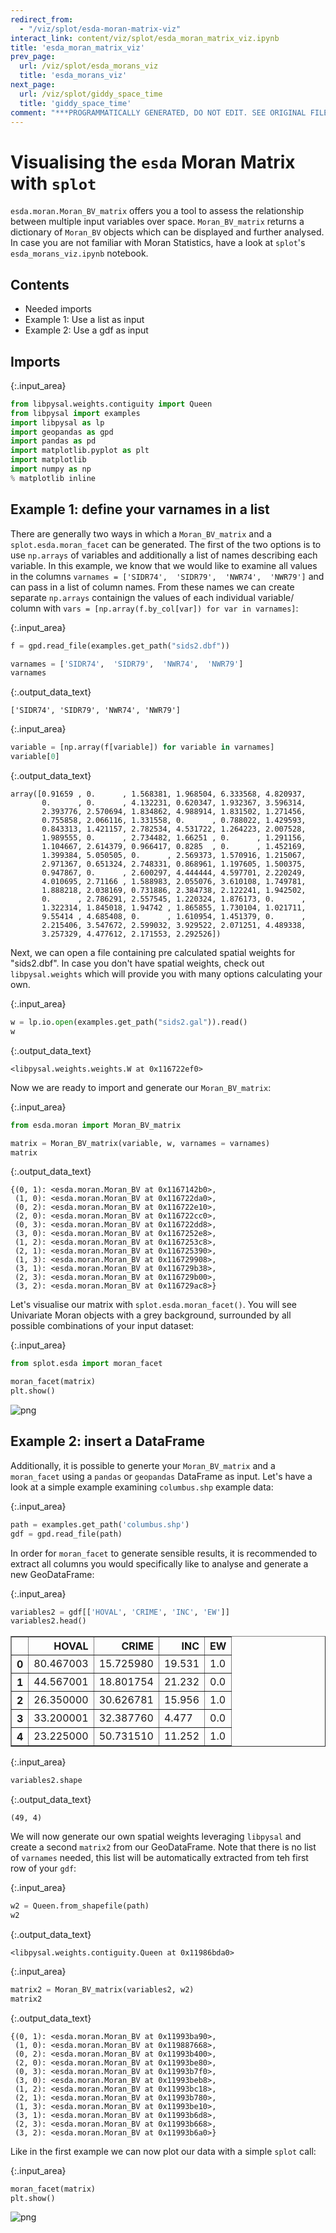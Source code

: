 ```yaml
---
redirect_from:
  - "/viz/splot/esda-moran-matrix-viz"
interact_link: content/viz/splot/esda_moran_matrix_viz.ipynb
title: 'esda_moran_matrix_viz'
prev_page:
  url: /viz/splot/esda_morans_viz
  title: 'esda_morans_viz'
next_page:
  url: /viz/splot/giddy_space_time
  title: 'giddy_space_time'
comment: "***PROGRAMMATICALLY GENERATED, DO NOT EDIT. SEE ORIGINAL FILES IN /content***"
---
```


# Visualising the `esda` Moran Matrix with `splot`

`esda.moran.Moran_BV_matrix` offers you a tool to assess the relationship between multiple input variables over space. `Moran_BV_matrix` returns a dictionary of `Moran_BV` objects which can be displayed and further analysed. In case you are not familiar with Moran Statistics, have a look at `splot`'s `esda_morans_viz.ipynb` notebook. 

## Contents

* Needed imports
* Example 1: Use a list as input
* Example 2: Use a gdf as input

## Imports



{:.input_area}
```python
from libpysal.weights.contiguity import Queen
from libpysal import examples
import libpysal as lp
import geopandas as gpd
import pandas as pd
import matplotlib.pyplot as plt
import matplotlib
import numpy as np
% matplotlib inline
```


## Example 1: define your varnames in a list

There are generally two ways in which a `Moran_BV_matrix` and a `splot.esda.moran_facet` can be generated. The first of the two options is to use `np.arrays` of variables and additionally a list of names describing each variable. In this example, we know that we would like to examine all values in the columns `varnames = ['SIDR74',  'SIDR79',  'NWR74',  'NWR79']` and can pass in a list of column names. From these names we can create separate `np.arrays` containign the values of each individual variable/ column with `vars = [np.array(f.by_col[var]) for var in varnames]`:



{:.input_area}
```python
f = gpd.read_file(examples.get_path("sids2.dbf"))

varnames = ['SIDR74',  'SIDR79',  'NWR74',  'NWR79']
varnames
```





{:.output_data_text}
```
['SIDR74', 'SIDR79', 'NWR74', 'NWR79']
```





{:.input_area}
```python
variable = [np.array(f[variable]) for variable in varnames]
variable[0]
```





{:.output_data_text}
```
array([0.91659 , 0.      , 1.568381, 1.968504, 6.333568, 4.820937,
       0.      , 0.      , 4.132231, 0.620347, 1.932367, 3.596314,
       2.393776, 2.570694, 1.834862, 4.988914, 1.831502, 1.271456,
       0.755858, 2.066116, 1.331558, 0.      , 0.788022, 1.429593,
       0.843313, 1.421157, 2.782534, 4.531722, 1.264223, 2.007528,
       1.989555, 0.      , 2.734482, 1.66251 , 0.      , 1.291156,
       1.104667, 2.614379, 0.966417, 0.8285  , 0.      , 1.452169,
       1.399384, 5.050505, 0.      , 2.569373, 1.570916, 1.215067,
       2.971367, 0.651324, 2.748331, 0.868961, 1.197605, 1.500375,
       0.947867, 0.      , 2.600297, 4.444444, 4.597701, 2.220249,
       4.010695, 2.71166 , 1.588983, 2.055076, 3.610108, 1.749781,
       1.888218, 2.038169, 0.731886, 2.384738, 2.122241, 1.942502,
       0.      , 2.786291, 2.557545, 1.220324, 1.876173, 0.      ,
       1.322314, 1.845018, 1.94742 , 1.865855, 1.730104, 1.021711,
       9.55414 , 4.685408, 0.      , 1.610954, 1.451379, 0.      ,
       2.215406, 3.547672, 2.599032, 3.929522, 2.071251, 4.489338,
       3.257329, 4.477612, 2.171553, 2.292526])
```



Next, we can open a file containing pre calculated spatial weights for "sids2.dbf". In case you don't have spatial weights, check out `libpysal.weights` which will provide you with many options calculating your own.



{:.input_area}
```python
w = lp.io.open(examples.get_path("sids2.gal")).read()
w
```





{:.output_data_text}
```
<libpysal.weights.weights.W at 0x116722ef0>
```



Now we are ready to import and generate our `Moran_BV_matrix`:



{:.input_area}
```python
from esda.moran import Moran_BV_matrix

matrix = Moran_BV_matrix(variable, w, varnames = varnames)
matrix
```





{:.output_data_text}
```
{(0, 1): <esda.moran.Moran_BV at 0x1167142b0>,
 (1, 0): <esda.moran.Moran_BV at 0x116722da0>,
 (0, 2): <esda.moran.Moran_BV at 0x116722e10>,
 (2, 0): <esda.moran.Moran_BV at 0x116722cc0>,
 (0, 3): <esda.moran.Moran_BV at 0x116722dd8>,
 (3, 0): <esda.moran.Moran_BV at 0x1167252e8>,
 (1, 2): <esda.moran.Moran_BV at 0x1167253c8>,
 (2, 1): <esda.moran.Moran_BV at 0x116725390>,
 (1, 3): <esda.moran.Moran_BV at 0x116729908>,
 (3, 1): <esda.moran.Moran_BV at 0x116729b38>,
 (2, 3): <esda.moran.Moran_BV at 0x116729b00>,
 (3, 2): <esda.moran.Moran_BV at 0x116729ac8>}
```



Let's visualise our matrix with `splot.esda.moran_facet()`. You will see Univariate Moran objects with a grey background, surrounded by all possible combinations of your input dataset:



{:.input_area}
```python
from splot.esda import moran_facet

moran_facet(matrix)
plt.show()
```



![png](../../images/viz/splot/esda_moran_matrix_viz_14_0.png)


## Example 2: insert a DataFrame

Additionally, it is possible to generte your `Moran_BV_matrix` and a `moran_facet` using a `pandas` or `geopandas` DataFrame as input. Let's have a look at a simple example examining `columbus.shp` example data:



{:.input_area}
```python
path = examples.get_path('columbus.shp')
gdf = gpd.read_file(path)
```


In order for `moran_facet` to generate sensible results, it is recommended to extract all columns you would specifically like to analyse and generate a new GeoDataFrame:



{:.input_area}
```python
variables2 = gdf[['HOVAL', 'CRIME', 'INC', 'EW']]
variables2.head()
```





<div markdown="0">
<div>
<style scoped>
    .dataframe tbody tr th:only-of-type {
        vertical-align: middle;
    }

    .dataframe tbody tr th {
        vertical-align: top;
    }

    .dataframe thead th {
        text-align: right;
    }
</style>
<table border="1" class="dataframe">
  <thead>
    <tr style="text-align: right;">
      <th></th>
      <th>HOVAL</th>
      <th>CRIME</th>
      <th>INC</th>
      <th>EW</th>
    </tr>
  </thead>
  <tbody>
    <tr>
      <th>0</th>
      <td>80.467003</td>
      <td>15.725980</td>
      <td>19.531</td>
      <td>1.0</td>
    </tr>
    <tr>
      <th>1</th>
      <td>44.567001</td>
      <td>18.801754</td>
      <td>21.232</td>
      <td>0.0</td>
    </tr>
    <tr>
      <th>2</th>
      <td>26.350000</td>
      <td>30.626781</td>
      <td>15.956</td>
      <td>1.0</td>
    </tr>
    <tr>
      <th>3</th>
      <td>33.200001</td>
      <td>32.387760</td>
      <td>4.477</td>
      <td>0.0</td>
    </tr>
    <tr>
      <th>4</th>
      <td>23.225000</td>
      <td>50.731510</td>
      <td>11.252</td>
      <td>1.0</td>
    </tr>
  </tbody>
</table>
</div>
</div>





{:.input_area}
```python
variables2.shape
```





{:.output_data_text}
```
(49, 4)
```



We will now generate our own spatial weights leveraging `libpysal` and create a second `matrix2` from our GeoDataFrame. Note that there is no list of `varnames` needed, this list will be automatically extracted from teh first row of your `gdf`:



{:.input_area}
```python
w2 = Queen.from_shapefile(path)
w2
```





{:.output_data_text}
```
<libpysal.weights.contiguity.Queen at 0x11986bda0>
```





{:.input_area}
```python
matrix2 = Moran_BV_matrix(variables2, w2)
matrix2
```





{:.output_data_text}
```
{(0, 1): <esda.moran.Moran_BV at 0x11993ba90>,
 (1, 0): <esda.moran.Moran_BV at 0x119887668>,
 (0, 2): <esda.moran.Moran_BV at 0x11993b400>,
 (2, 0): <esda.moran.Moran_BV at 0x11993be80>,
 (0, 3): <esda.moran.Moran_BV at 0x11993b7f0>,
 (3, 0): <esda.moran.Moran_BV at 0x11993beb8>,
 (1, 2): <esda.moran.Moran_BV at 0x11993bc18>,
 (2, 1): <esda.moran.Moran_BV at 0x11993b780>,
 (1, 3): <esda.moran.Moran_BV at 0x11993be10>,
 (3, 1): <esda.moran.Moran_BV at 0x11993b6d8>,
 (2, 3): <esda.moran.Moran_BV at 0x11993b668>,
 (3, 2): <esda.moran.Moran_BV at 0x11993b6a0>}
```



Like in the first example we can now plot our data with a simple `splot` call:



{:.input_area}
```python
moran_facet(matrix)
plt.show()
```



![png](../../images/viz/splot/esda_moran_matrix_viz_25_0.png)

